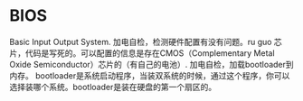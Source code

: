 # BIOS
Basic Input Output System. 加电自检，检测硬件配置有没有问题。ru guo 
芯片，代码是写死的。可以配置的信息是存在CMOS（Complementary Metal Oxide Semiconductor）芯片的（有自己的电池）.
加电自检，加载bootloader到内存。
bootloader是系统启动程序，当装双系统的时候，通过这个程序，你可以选择装哪个系统。bootloader是装在硬盘的第一个扇区的。
<!--stackedit_data:
eyJoaXN0b3J5IjpbLTQ3MzY5MzgyMl19
-->
